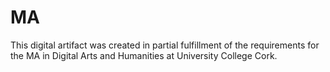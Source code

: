 # MA
This digital artifact was created in partial fulfillment of the requirements for the MA in Digital Arts and Humanities at University College Cork. 
